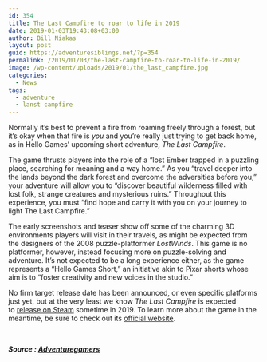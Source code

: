 ```yaml
---
id: 354
title: The Last Campfire to roar to life in 2019
date: 2019-01-03T19:43:08+03:00
author: Bill Niakas
layout: post
guid: https://adventuresiblings.net/?p=354
permalink: /2019/01/03/the-last-campfire-to-roar-to-life-in-2019/
image: /wp-content/uploads/2019/01/the_last_campfire.jpg
categories:
  - News
tags:
  - adventure
  - lanst campfire
---
```

Normally it&#8217;s best to prevent a fire from roaming freely through a forest, but it&#8217;s okay when that fire is _you_ and you&#8217;re really just trying to get back home, as in Hello Games&#8217; upcoming short adventure, _The Last Campfire_.

<!--more-->

The game thrusts players into the role of a &#8220;lost Ember trapped in a puzzling place, searching for meaning and a way home.&#8221; As you &#8220;travel deeper into the lands beyond the dark forest and overcome the adversities before you,&#8221; your adventure will allow you to &#8220;discover beautiful wilderness filled with lost folk, strange creatures and mysterious ruins.&#8221; Throughout this experience, you must &#8220;find hope and carry it with you on your journey to light The Last Campfire.&#8221;

<div>
</div>

The early screenshots and teaser show off some of the charming 3D environments players will visit in their travels, as might be expected from the designers of the 2008 puzzle-platformer _LostWinds_. This game is no platformer, however, instead focusing more on puzzle-solving and adventure. It&#8217;s not expected to be a long experience either, as the game represents a &#8220;Hello Games Short,&#8221; an initiative akin to Pixar shorts whose aim is to &#8220;foster creativity and new voices in the studio.&#8221;

No firm target release date has been announced, or even specific platforms just yet, but at the very least we know _The Last Campfire_ is expected to <a class="external" href="https://store.steampowered.com/app/990630/The_Last_Campfire/" target="_blank" rel="noopener">release on Steam</a> sometime in 2019. To learn more about the game in the meantime, be sure to check out its <a class="external" href="https://thelastcampfiregame.com/" target="_blank" rel="noopener">official website</a>.

&nbsp;

_**Source : [Adventuregamers](https://adventuregamers.com/news/view/36827)**_